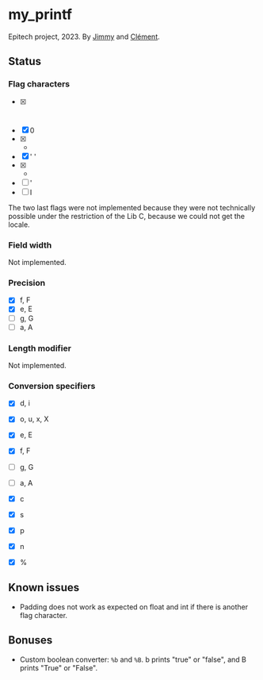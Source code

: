 # my_printf

Epitech project, 2023. By [Jimmy](https://github.com/JimmyRamsamynaick) and
[Clément](https://github.com/drawbu).


## Status

### Flag characters

- [X] #
- [X] 0
- [X] -
- [X] ' '
- [X] +
- [ ] '
- [ ] I

The two last flags were not implemented because they were not technically
possible under the restriction of the Lib C, because we could not get the
locale.

### Field width

Not implemented.

### Precision

- [X] f, F
- [X] e, E
- [ ] g, G
- [ ] a, A

### Length modifier

Not implemented.

### Conversion specifiers

- [X] d, i
- [X] o, u, x, X
- [X] e, E
- [X] f, F
- [ ] g, G
- [ ] a, A
- [X] c
- [X] s
- [X] p
- [X] n
- [X] %


## Known issues

- Padding does not work as expected on float and int if there is another flag
character.


## Bonuses

- Custom boolean converter: `%b` and `%B`. b prints "true" or "false", and B
prints "True" or "False".
